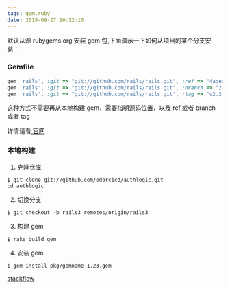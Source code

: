```yaml
---
tags: gem,ruby
date: 2018-09-27 10:12:16
---
```


默认从源 rubygems.org 安装 gem 包,下面演示一下如何从项目的某个分支安装：

### Gemfile

```ruby
gem 'rails', :git => "git://github.com/rails/rails.git", :ref => "4aded"
gem 'rails', :git => "git://github.com/rails/rails.git", :branch => "2-3-stable"
gem 'rails', :git => "git://github.com/rails/rails.git", :tag => "v2.3.5"
```

这种方式不需要再从本地构建 gem，需要指明源码位置，以及 ref,或者 branch 或者 tag

详情请看[ 官网 ](https://bundler.io/man/gemfile.5.html#GIT)

### 本地构建

1.  克隆仓库

```shell
$ git clone git://github.com/odorcicd/authlogic.git
cd authlogic
```

2.  切换分支

`$ git checkout -b rails3 remotes/origin/rails3`

3.  构建 gem

`$ rake build gem`

4.  安装 gem

`$ gem install pkg/gemname-1.23.gem`

[stackflow](https://stackoverflow.com/questions/2823492/install-gem-from-github-branch)
